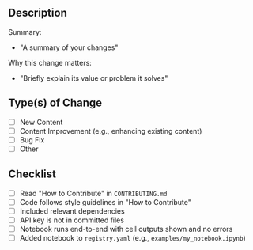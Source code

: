 ## Description
Summary:
- "A summary of your changes"

Why this change matters:
- "Briefly explain its value or problem it solves"

## Type(s) of Change
- [ ] New Content
- [ ] Content Improvement (e.g., enhancing existing content)
- [ ] Bug Fix
- [ ] Other

## Checklist
- [ ] Read "How to Contribute" in `CONTRIBUTING.md`
- [ ] Code follows style guidelines in "How to Contribute"
- [ ] Included relevant dependencies
- [ ] API key is not in committed files
- [ ] Notebook runs end-to-end with cell outputs shown and no errors
- [ ] Added notebook to `registry.yaml` (e.g., `examples/my_notebook.ipynb`)